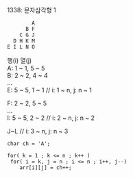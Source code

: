 1338: 문자삼각형 1

            A
          B F
        C G J
      D H K M
    E I L N O

  행(i) 열(j)   
A: 1 ~ 1, 5 ~ 5    
B: 2 ~ 2, 4 ~ 4   
...   
E: 5 ~ 5, 1 ~ 1 // i: 1 ~ n, j: n ~ 1   
   
F: 2 ~ 2, 5 ~ 5   
...   
I: 5 ~ 5, 2 ~ 2 // i: 2 ~ n, j: n ~ 2   
   
J~L // i: 3 ~ n, j: n ~ 3   
```
char ch = 'A';

for( k = 1 ; k <= n ; k++ )
 for( i = k, j = n ; i <= n ; i++, j--)
    arr[i][j] = ch++;
```
